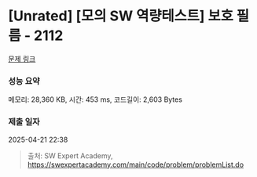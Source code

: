# [Unrated] [모의 SW 역량테스트] 보호 필름 - 2112 

[문제 링크](https://swexpertacademy.com/main/code/problem/problemDetail.do?contestProbId=AV5V1SYKAaUDFAWu) 

### 성능 요약

메모리: 28,360 KB, 시간: 453 ms, 코드길이: 2,603 Bytes

### 제출 일자

2025-04-21 22:38



> 출처: SW Expert Academy, https://swexpertacademy.com/main/code/problem/problemList.do